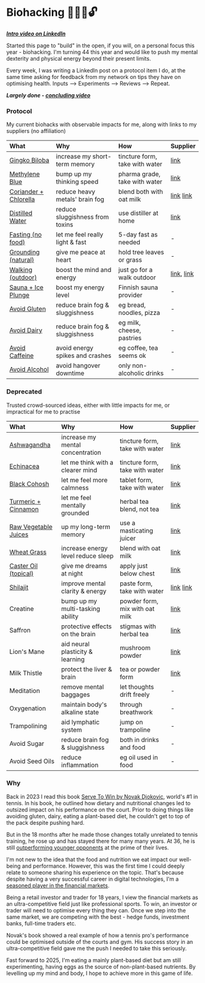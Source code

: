 # Biohacking 🧬🧠💪🔓
***[Intro video on LinkedIn](https://www.linkedin.com/posts/kensoh_hi-guys-im-turning-44-soon-and-i-think-activity-7286335586817179649-U2US)***

Started this page to "build" in the open, if you will, on a personal focus this year - biohacking. I'm turning 44 this year and would like to push my mental dexterity and physical energy beyond their present limits.

Every week, I was writing a LinkedIn post on a protocol item I do, at the same time asking for feedback from my network on tips they have on optimising health. Inputs --> Experiments --> Reviews --> Repeat.

***Largely done - [concluding video](https://www.linkedin.com/posts/kensoh_walking-is-a-biohack-that-ive-started-doing-ugcPost-7328360826929561600-37im)***

### Protocol
My current biohacks with observable impacts for me, along with links to my suppliers (no affiliation)

What|Why|How|Supplier
:--|:---|:--|:--
[Gingko Biloba](https://www.linkedin.com/posts/kensoh_as-part-of-my-biohacking-routine-to-push-activity-7321109710391173120-XdOh)|increase my short-term memory|tincture form, take with water|[link](https://www.herbdoc.com/brain-formula#IB4)
[Methylene Blue](https://www.linkedin.com/posts/kensoh_this-is-pharma-grade-methylene-blue-a-dye-activity-7288625704156463104-VTGa)|bump up my thinking speed|pharma grade, take with water|[link](https://sourceofnature.eu/products/1-methylene-blue-50ml-dropper-bottle-pharmaceutical-grade-usp)
[Coriander + Chlorella](https://www.linkedin.com/posts/kensoh_coriander-chlorella-wheatgrass-i-blend-activity-7316762357739778048-0zHl)|reduce heavy metals' brain fog|blend both with oat milk|[link](https://groceries.morrisons.com/products/morrisons-fresh-coriander/108429335) [link](https://sevenhillswholefoods.com/products/organic-chlorella-powder?variant=32463141929007)
[Distilled Water](https://www.linkedin.com/posts/kensoh_distilling-water-is-how-i-get-clean-water-ugcPost-7318519083375677440-FrVZ)|reduce sluggishness from toxins|use distiller at home|[link](https://www.h2olabs.co.uk/p-8-stainless-steel-uk-model-300sse-water-distiller-with-glass-carafe.aspx)
[Fasting (no food)](https://www.linkedin.com/posts/kensoh_the-benefits-of-fasting-are-more-commonly-activity-7293436290824372224-nBMc)|let me feel really light & fast|5-day fast as needed|-
[Grounding (natural)](https://www.linkedin.com/posts/kensoh_grounding-is-my-number-1-biohack-ive-been-activity-7311719368239828992-5Zr-)|give me peace at heart|hold tree leaves or grass|-
[Walking (outdoor)](https://www.linkedin.com/posts/kensoh_walking-is-a-biohack-that-ive-started-doing-ugcPost-7328360826929561600-37im)|boost the mind and energy|just go for a walk outdoor|[link](https://www.theguardian.com/lifeandstyle/2019/jul/28/its-a-superpower-how-walking-makes-us-healthier-happier-and-brainier), [link](https://www.nature.com/articles/s41598-022-26093-2)
[Sauna + Ice Plunge](https://www.linkedin.com/posts/kensoh_ive-started-trying-out-finnish-sauna-and-activity-7301411047406477312-s19p)|boost my energy level|Finnish sauna provider|-
[Avoid Gluten](https://www.linkedin.com/posts/kensoh_now-heres-a-controversial-one-gluten-why-activity-7313832621581455360-LpzJ)|reduce brain fog & sluggishness|eg bread, noodles, pizza|-
[Avoid Dairy](https://www.linkedin.com/posts/kensoh_as-part-of-my-biohacking-to-improve-work-activity-7326697284530810880-Ezz3)|reduce brain fog & sluggishness|eg milk, cheese, pastries|-
[Avoid Caffeine](https://www.linkedin.com/posts/kensoh_as-part-of-my-biohacking-to-improve-work-activity-7326697284530810880-Ezz3)|avoid energy spikes and crashes|eg coffee, tea seems ok|-
[Avoid Alcohol](https://www.linkedin.com/posts/kensoh_as-part-of-my-biohacking-to-improve-work-activity-7326697284530810880-Ezz3)|avoid hangover downtime|only non-alcoholic drinks|-

### Deprecated
Trusted crowd-sourced ideas, either with little impacts for me, or impractical for me to practise

What|Why|How|Supplier
:--|:---|:--|:--
[Ashwagandha](https://www.linkedin.com/posts/kensoh_as-part-of-my-biohacking-routine-to-push-activity-7321109710391173120-XdOh)|increase my mental concentration|tincture form, take with water|[link](https://www.amazon.co.uk/Natures-Answer-Alcohol-Free-Ashwagandha-2-Fluid/dp/B0001VUTZY)
[Echinacea](https://www.linkedin.com/posts/kensoh_echinacea-is-a-traditional-herb-used-for-activity-7308949212929351682-DSAK)|let me think with a clearer mind|tincture form, take with water|[link](https://www.amazon.co.uk/Vogel-Echinaforce-Echinacea-Drops-100/dp/B004EYZ3OG)
[Black Cohosh](https://www.linkedin.com/posts/kensoh_as-part-of-my-biohacking-routine-to-push-activity-7321109710391173120-XdOh)|let me feel more calmness|tablet form, take with water|[link](https://schwabepharma.co.uk/products/menoherb-black-cohosh-menopause-relief-tablets?variant=50449038115165)
[Turmeric + Cinnamon](https://www.linkedin.com/posts/kensoh_this-is-also-known-as-golden-milk-im-activity-7298425725957656580-SK_d)|let me feel mentally grounded|herbal tea blend, not tea|[link](https://www.yogitea.com/en/products/yogi-tea/turmeric-chai/)
[Raw Vegetable Juices](https://www.linkedin.com/posts/kensoh_cold-pressing-raw-vegetables-at-home-is-another-activity-7303901745091411968-qrRa)|up my long-term memory|use a masticating juicer|[link](https://namawell.com/en-gb/collections/juicers/products/nama-j2-global-model)
[Wheat Grass](https://www.linkedin.com/posts/kensoh_coriander-chlorella-wheatgrass-i-blend-activity-7316762357739778048-0zHl)|increase energy level reduce sleep|blend with oat milk|[link](https://www.amazon.co.uk/dp/B08PDNRV2C)
[Caster Oil (topical)](https://www.linkedin.com/posts/kensoh_as-part-of-biohacking-i-regularly-apply-ugcPost-7323360544160215042-FbPX)|give me dreams at night|apply just below chest|[link](https://www.amazon.co.uk/Castor-Oil-237ml-Nourishing-Eyelashes/dp/B0DPKY779V)
[Shilajit](https://www.linkedin.com/posts/kensoh_this-exotic-supplement-shilajit-is-another-activity-7306648113060999168-1Dyo)|improve mental clarity & energy|paste form, take with water|[link](https://www.amazon.co.uk/Lotus-Blooming-Herbs-Authentic-Shilajit/dp/B013CAA7CU) [link](https://www.amazon.co.uk/Shilajit-Resin-Gold-Standard-Performance/dp/B0CG9G4CZM)
Creatine|bump up my multi-tasking ability|powder form, mix with oat milk|[link](https://www.amazon.co.uk/gp/aw/d/B0129J5UWW/)
Saffron|protective effects on the brain|stigmas with herbal tea|[link](https://www.amazon.co.uk/Luxurients-Kashmiri-Threads-Desserts-Certified/dp/B09P59VGFT?th=1)
Lion's Mane|aid neural plasticity & learning|mushroom powder|[link](https://www.dirteaworld.com/products/lions-mane-mushroom)
Milk Thistle|protect the liver & brain|tea or powder form|[link](https://www.amazon.co.uk/Nature-Answers-Thistle-Gluten-Alcohol-Free/dp/B0CT5SVNGR)
Meditation|remove mental baggages|let thoughts drift freely|-
Oxygenation|maintain body's alkaline state|through breathwork|-
Trampolining|aid lymphatic system|jump on trampoline|-
Avoid Sugar|reduce brain fog & sluggishness|both in drinks and food|-
Avoid Seed Oils|reduce inflammation|eg oil used in food|-

### Why
Back in 2023 I read this book [Serve To Win by Novak Djokovic](https://www.amazon.co.uk/Serve-Win-Gluten-free-Physical-Excellence/dp/0552170534), world's #1 in tennis. In his book, he outlined how dietary and nutritional changes led to outsized impact on his performance on the court. Prior to doing things like avoiding gluten, dairy, eating a plant-based diet, he couldn't get to top of the pack despite pushing hard.

But in the 18 months after he made those changes totally unrelated to tennis training, he rose up and has stayed there for many many years. At 36, he is still [outperforming younger opponents](https://ausopen.com/video-player#!?videoId=6367445567112) at the prime of their lives.

I'm not new to the idea that the food and nutrition we eat impact our well-being and performance. However, this was the first time I could deeply relate to someone sharing his experience on the topic. That's because despite having a very successful career in digital technologies, I'm a [seasoned player in the financial markets](https://www.linkedin.com/posts/kensoh_bitcoin-activity-7306869280547962880-5deL).

Being a retail investor and trader for 18 years, I view the financial markets as an ultra-competitive field just like professional sports. To win, an investor or trader will need to optimise every thing they can. Once we step into the same market, we are competing with the best - hedge funds, investment banks, full-time traders etc.

Novak's book showed a real example of how a tennis pro's performance could be optimised outside of the courts and gym. His success story in an ultra-competitive field gave me the push I needed to take this seriously.

Fast forward to 2025, I'm eating a mainly plant-based diet but am still experimenting, having eggs as the source of non-plant-based nutrients. By levelling up my mind and body, I hope to achieve more in this game of life.
